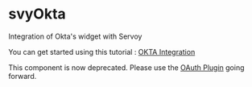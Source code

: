 # svyOkta
Integration of Okta's widget with Servoy

You can get started using this tutorial :
[OKTA Integration](https://docs.google.com/document/d/e/2PACX-1vSdcuSHeCHD9dDWMWGah9iltNDU7YwMHG7Stww5DhoYSlVcJ2lBTBb6RFV7BfXKbSuo2KN_rzVA2cov/pub)

This component is now deprecated.  Please use the [OAuth Plugin](https://wiki.servoy.com/display/DOCS/oauth) going forward.

